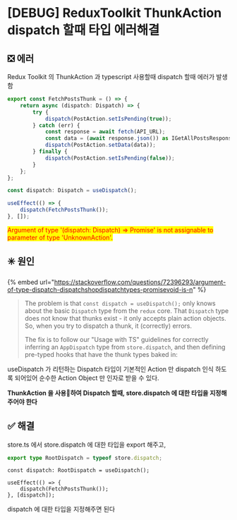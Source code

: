 # \[DEBUG] ReduxToolkit ThunkAction dispatch 할때 타입 에러해결

## ❎ 에러

Redux Toolkit 의 ThunkAction 과 typescript 사용할때 dispatch 할때 에러가 발생함

```typescript
export const FetchPostsThunk = () => {
    return async (dispatch: Dispatch) => {
        try {
            dispatch(PostAction.setIsPending(true));
        } catch (err) {
            const response = await fetch(API_URL);
            const data = (await response.json()) as IGetAllPostsResponseBody;
            dispatch(PostAction.setData(data));
        } finally {
            dispatch(PostAction.setIsPending(false));
        }
    };
};
```

```typescript
const dispatch: Dispatch = useDispatch();

useEffect(() => {
    dispatch(FetchPostsThunk());
}, []);
```

<mark style="color:red;">Argument of type '(dispatch: Dispatch) => Promise' is not assignable to parameter of type 'UnknownAction'.</mark>

## ✳️ 원인

{% embed url="https://stackoverflow.com/questions/72396293/argument-of-type-dispatch-dispatchshopdispatchtypes-promisevoid-is-n" %}

> The problem is that `const dispatch = useDispatch();` only knows about the basic `Dispatch` type from the `redux` core. That `Dispatch` type does not know that thunks exist - it only accepts plain action objects. So, when you try to dispatch a thunk, it (correctly) errors.
>
> The fix is to follow our "Usage with TS" guidelines for correctly inferring an `AppDispatch` type from `store.dispatch`, and then defining pre-typed hooks that have the thunk types baked in:

useDispatch 가 리턴하는 Dispatch 타입이 기본적인 Action 만 dispatch 인식 하도록 되어있어 순수한 Action Object 만 인자로 받을 수 있다.

**ThunkAction 을 사용하여 Dispatch 할때, store.dispatch 에 대한 타입을 지정해주어야 한다**

## **✅ 해결**

store.ts 에서 store.dispatch 에 대한 타입을 export 해주고,

```typescript
export type RootDispatch = typeof store.dispatch;
```

```tsx
const dispatch: RootDispatch = useDispatch();

useEffect(() => {
    dispatch(FetchPostsThunk());
}, [dispatch]);
```

dispatch 에 대한 타입을 지정해주면 된다
